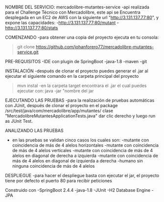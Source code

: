NOMBRE DEL SERVICIO: mercadolibre-mutantes-service
-api realizada para el Challenge Técnico con Mercadolibre, este api se Encuentra desplegada en un EC2 de AWS 
 con la siguiente url "http://3.131.137.77:80", y expone las capacidades:
  -http://3.131.137.77:80/mutant
  -http://3.131.137.77:80/stats
  

COMENZANDO
-para obtener una copia del proyecto ejecuta en tu consola:
>git clone https://github.com/johanforero77/mercadolibre-mutantes-service.git

PRE-REQUISITOS
-IDE con plugin de SpringBoot
-java-1.8
-maven
-git

INSTALACIÓN
-después de clonar el proyecto puedes generar el .jar al ejecutar el siguiente comando en
 la carpeta principal del proyecto
>mvn instal
-en la carpeta target encontrara el .jar el cual puedes ejecutar con:
>java -jar "nombre del jar

EJECUTANDO LAS PRUEBAS
-para la realización de pruebas automáticas con JUnit, después de clonar el proyecto
 en el package /src/test/java/com/mercadolibre/app/mutantes/ clase "MercadolibreMutantesApplicationTests.java"
 dar clic derecho y luego run as JUnit Test.

ANALIZANDO LAS PRUEBAS
- en las pruebas se validan cinco casos los cuales son:
 -mutante con coincidencia de más de 4 alelos horizontales
 -mutante con coincidencia de más de 4 alelos verticales
 -mutante con coincidencia de más de 4 alelos en diagonal de derecha a izquierda
 -mutante con coincidencia de más de 4 alelos en diagonal de izquierda a derecha
 -humano sin ninguna coincidencia de más de 4 alelos
  
DESPLIEGUE
 -para hacer el despliegue basta con ejecutar el jar, el proyecto tiene por defecto el puerto
  80 para recibir peticiones
  
Construido con
-SpringBoot 2.4.4
-java-1.8
-JUnit
-H2 Database Engine
-JPA
